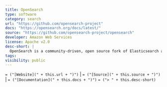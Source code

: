 ```yaml
---
title: OpenSearch
type: software
category: search
url: "https://github.com/opensearch-project"
docs: "https://opensearch.org/docs/latest/"
source: "https://github.com/opensearch-project/opensearch"
developer: Amazon Web Services
license: Apache v2.0
desc-short: |
  OpenSearch is a community-driven, open source fork of Elasticsearch and Kibana following the license change in early 2021. We're looking to sustain (and evolve!) a search and analytics suite for the multitude of businesses who are dependent on the rights granted by the original, Apache v2.0 License.
tags:
visibility: public
---
```

`= ("[Website](" + this.url + ")")` |  `= ("[Source](" + this.source + ")")` | `= ("[Documentation](" + this.docs + ")")`
`= ("> " + this.desc-short)`